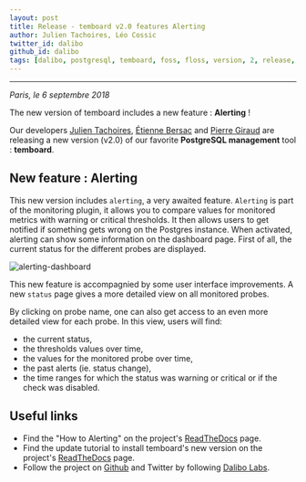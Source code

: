 ```yaml
---
layout: post
title: Release - temboard v2.0 features Alerting
author: Julien Tachoires, Léo Cossic
twitter_id: dalibo
github_id: dalibo
tags: [dalibo, postgresql, temboard, foss, floss, version, 2, release, 2018]
---
```


---

*Paris, le 6 septembre 2018*

The new version of temboard includes a new feature : **Alerting** ! 

<!--MORE-->

Our developers [Julien Tachoires](https://github.com/julmon), [Étienne Bersac](https://github.com/bersace) and [Pierre Giraud](https://github.com/pgiraud) are releasing a new version (v2.0) of our favorite **PostgreSQL management** tool : **temboard**.

## New feature : Alerting

This new version includes `alerting`, a very awaited feature. `Alerting` is part of the monitoring plugin, it allows you to compare values for monitored metrics with warning or critical thresholds. It then allows users to get notified if something gets wrong on the Postgres instance.
When activated, alerting can show some information on the dashboard page. First of all, the current status for the different probes are displayed.

![alerting-dashboard](https://raw.githubusercontent.com/dalibo/blog/temboard2.0/img/alerting_dashboard.png)

This new feature is accompagnied by some user interface improvements. A new `status` page gives a more detailed view on all monitored probes. 

By clicking on probe name, one can also get access to an even more detailed view for each probe. In this view, users will find:

   * the current status,
   * the thresholds values over time,
   * the values for the monitored probe over time,
   * the past alerts (ie. status change),
   * the time ranges for which the status was warning or critical or if the check was disabled.


## Useful links

   * Find the "How to Alerting" on the project's [ReadTheDocs](https://temboard.readthedocs.io/en/latest/temboard-howto-alerting/) page.
   * Find the update tutorial to install temboard's new version on the project's [ReadTheDocs](https://temboard.readthedocs.io/en/latest/temboard-upgrade-1.2-2.0/) page.
   * Follow the project on [Github](https://github.com/dalibo/temboard) and Twitter by following [Dalibo Labs](https://twitter.com/DaliboLabs).
